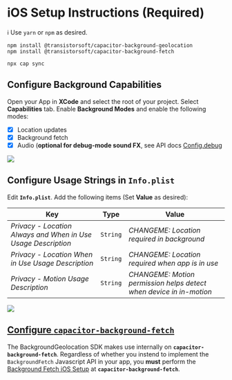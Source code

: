 # iOS Setup Instructions (Required)

:information_source: Use `yarn` or `npm` as desired.

```
npm install @transistorsoft/capacitor-background-geolocation
npm install @transistorsoft/capacitor-background-fetch

npx cap sync
```

## Configure Background Capabilities

Open your App in **XCode** and select the root of your project.  Select **Capabilities** tab.  Enable **Background Modes** and enable the following modes:

- [x] Location updates
- [x] Background fetch
- [x] Audio (**optional for debug-mode sound FX**, see API docs [Config.debug](https://transistorsoft.github.io/capacitor-background-geolocation/interfaces/config.html#debug)

![](https://dl.dropboxusercontent.com/s/a4xieyd0h38xklu/Screenshot%202016-09-22%2008.12.51.png?dl=1)

## Configure Usage Strings in `Info.plist`

Edit **`Info.plist`**.  Add the following items (Set **Value** as desired):

| Key | Type | Value |
|-----|-------|-------------|
| *Privacy - Location Always and When in Use Usage Description* | `String` | *CHANGEME: Location required in background* |
| *Privacy - Location When in Use Usage Description* | `String` | *CHANGEME: Location required when app is in use* |
| *Privacy - Motion Usage Description* | `String` | *CHANGEME: Motion permission helps detect when device in in-motion* |

![](https://dl.dropboxusercontent.com/s/j7udsab7brlj4yk/Screenshot%202016-09-22%2008.33.53.png?dl=1)

## [Configure `capacitor-background-fetch`](https://github.com/transistorsoft/capacitor-background-fetch/blob/master/docs/INSTALL-IOS.md#configure-background-capabilities)

The BackgroundGeolocation SDK makes use internally on __`capacitor-background-fetch`__.  Regardless of whether you instend to implement the `BackgroundFetch` Javascript API in your app, you **must** perform the [Background Fetch iOS Setup](https://github.com/transistorsoft/capacitor-background-fetch/blob/master/help/INSTALL-IOS.md#configure-background-capabilities) at __`capacitor-background-fetch`__.

